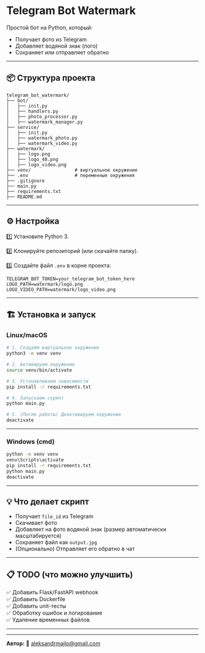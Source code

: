 # Telegram Bot Watermark

Простой бот на Python, который:
- Получает фото из Telegram
- Добавляет водяной знак (лого)
- Сохраняет или отправляет обратно

---

## 📦 Структура проекта

```
telegram_bot_watermark/
├── bot/
│   ├── init.py
│   ├── handlers.py
│   ├── photo_processor.py
│   ├── watermark_manager.py
├── service/
│   ├── init.py
│   ├── watermark_photo.py
│   ├── watermark_video.py
├── watermark/
│   ├── logo.png
│   ├── logo_48.png
│   ├── logo_video.png
├── venv/                # виртуальное окружение
├── .env                 # переменные окружения
├── .gitignore
├── main.py
├── requirements.txt
├── README.md
```

---

## ⚙ Настройка

1️⃣ Установите Python 3.

2️⃣ Клонируйте репозиторий (или скачайте папку).

3️⃣ Создайте файл `.env` в корне проекта:

```
TELEGRAM_BOT_TOKEN=your_telegram_bot_token_here
LOGO_PATH=watermark/logo.png
LOGO_VIDEO_PATH=watermark/logo_video.png
```

---

## 🏗 Установка и запуск

### Linux/macOS

```bash
# 1. Создаём виртуальное окружение
python3 -m venv venv

# 2. Активируем окружение
source venv/bin/activate

# 3. Устанавливаем зависимости
pip install -r requirements.txt

# 4. Запускаем скрипт
python main.py

# 5. (После работы) Деактивируем окружение
deactivate
```

---

### Windows (cmd)

```cmd
python -m venv venv
venv\Scripts\activate
pip install -r requirements.txt
python main.py
deactivate
```

---

## 💡 Что делает скрипт

- Получает `file_id` из Telegram 
- Скачивает фото
- Добавляет на фото водяной знак (размер автоматически масштабируется)
- Сохраняет файл как `output.jpg`
- (Опционально) Отправляет его обратно в чат

---

## 📋 TODO (что можно улучшить)

✅ Добавить Flask/FastAPI webhook  
✅ Добавить Dockerfile  
✅ Добавить unit-тесты  
✅ Обработку ошибок и логирование  
✅ Удаление временных файлов

---



---

**Автор:** 🚀 aleksandrmajlo@gmail.com